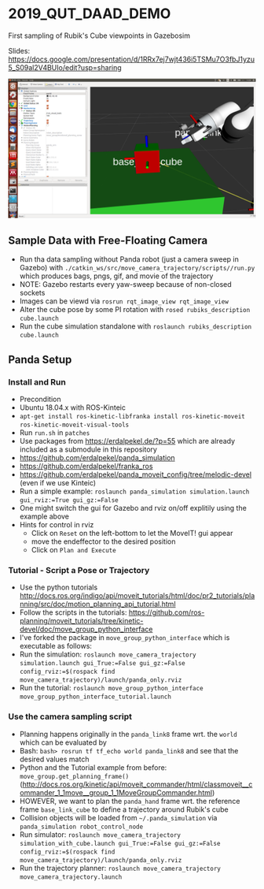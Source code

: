 # 2019_QUT_DAAD_DEMO
First sampling of Rubik's Cube viewpoints in Gazebosim

Slides: https://docs.google.com/presentation/d/1RRx7ej7wjt436i5TSMu7O3fbJ1yzu5_S09al2V4BUIo/edit?usp=sharing

![Panda with D435](/media/panda_d435.png)

## Sample Data with Free-Floating Camera

- Run tha data sampling without Panda robot (just a camera sweep in Gazebo) with `./catkin_ws/src/move_camera_trajectory/scripts//run.py` which produces bags, pngs, gif, and movie of the trajectory
 - NOTE: Gazebo restarts every yaw-sweep because of non-closed sockets
 - Images can be viewd via `rosrun rqt_image_view rqt_image_view`
 - Alter the cube pose by some PI rotation with `rosed rubiks_description cube.launch`
- Run the cube simulation standalone with `roslaunch rubiks_description cube.launch`

## Panda Setup

### Install and Run

- Precondition
 - Ubuntu 18.04.x with ROS-Kinteic
 - `apt-get install ros-kinetic-libfranka install ros-kinetic-moveit ros-kinetic-moveit-visual-tools`
 - Run `run.sh` in `patches`
- Use packages from https://erdalpekel.de/?p=55 which are already included as a submodule in this repository
 - https://github.com/erdalpekel/panda_simulation
 - https://github.com/erdalpekel/franka_ros
 - https://github.com/erdalpekel/panda_moveit_config/tree/melodic-devel (even if we use Kinteic)
- Run a simple example: `roslaunch panda_simulation simulation.launch gui_rviz:=True gui_gz:=False`
 - One might switch the gui for Gazebo and rviz on/off explitily using the example above
 - Hints for control in rviz
   - Click on `Reset` on the left-bottom to let the MoveIT! gui appear
   - move the endeffector to the desired position
   - Click on `Plan and Execute`

### Tutorial - Script a Pose or Trajectory

- Use the python tutorials http://docs.ros.org/indigo/api/moveit_tutorials/html/doc/pr2_tutorials/planning/src/doc/motion_planning_api_tutorial.html
- Follow the scripts in the tutorials: https://github.com/ros-planning/moveit_tutorials/tree/kinetic-devel/doc/move_group_python_interface
- I've forked the package in `move_group_python_interface` which is executable as follows:
 - Run the simulation: `roslaunch move_camera_trajectory simulation.launch gui_True:=False gui_gz:=False config_rviz:=$(rospack find move_camera_trajectory)/launch/panda_only.rviz`
 - Run the tutorial: `roslaunch move_group_python_interface move_group_python_interface_tutorial.launch`

### Use the camera sampling script

- Planning happens originally in the `panda_link8` frame wrt. the `world` which can be evaluated by
 - Bash: `bash> rosrun tf tf_echo world panda_link8` and see that the desired values match
 - Python and the Tutorial example from before: `move_group.get_planning_frame()` (http://docs.ros.org/kinetic/api/moveit_commander/html/classmoveit__commander_1_1move__group_1_1MoveGroupCommander.html)
 - HOWEVER, we want to plan the `panda_hand` frame wrt. the reference frame `base_link_cube` to define a trajectory around Rubik's cube
- Collision objects will be loaded from `~/.panda_simulation` via `panda_simulation robot_control_node`
- Run simulator: `roslaunch move_camera_trajectory simulation_with_cube.launch gui_True:=False gui_gz:=False config_rviz:=$(rospack find move_camera_trajectory)/launch/panda_only.rviz`
- Run the trajectory planner: `roslaunch move_camera_trajectory move_camera_trajectory.launch`

